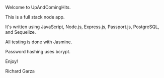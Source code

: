 Welcome to UpAndComingHits. 

This is a full stack node app. 

It's written using JavaScript, Node.js, Express.js, Passport.js, PostgreSQL, and Sequelize.

All testing is done with Jasmine. 

Password hashing uses bcrypt.

Enjoy!

Richard Garza